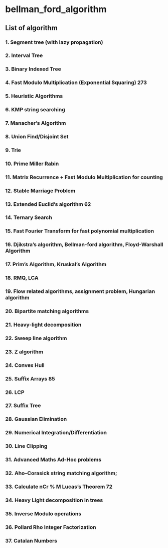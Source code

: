 # bellman_ford_algorithm

## List of algorithm
### 1. Segment tree (with lazy propagation)
### 2. Interval Tree
### 3. Binary Indexed Tree
### 4. Fast Modulo Multiplication (Exponential Squaring) 273
### 5. Heuristic Algorithms
### 6. KMP string searching
### 7. Manacher’s Algorithm
### 8. Union Find/Disjoint Set
### 9. Trie
### 10. Prime Miller Rabin
### 11. Matrix Recurrence + Fast Modulo Multiplication for counting
### 12. Stable Marriage Problem
### 13. Extended Euclid’s algorithm 62
### 14. Ternary Search
### 15. Fast Fourier Transform for fast polynomial multiplication
### 16. Djikstra’s algorithm, Bellman-ford algorithm, Floyd-Warshall Algorithm
### 17. Prim’s Algorithm, Kruskal’s Algorithm
### 18. RMQ, LCA
### 19. Flow related algorithms, assignment problem, Hungarian algorithm
### 20. Bipartite matching algorithms
### 21. Heavy-light decomposition
### 22. Sweep line algorithm
### 23. Z algorithm
### 24. Convex Hull
### 25. Suffix Arrays 85
### 26. LCP
### 27. Suffix Tree
### 28. Gaussian Elimination
### 29. Numerical Integration/Differentiation
### 30. Line Clipping
### 31. Advanced Maths Ad-Hoc problems
### 32. Aho–Corasick string matching algorithm;
### 33. Calculate nCr % M Lucas’s Theorem 72
### 34. Heavy Light decomposition in trees
### 35. Inverse Modulo operations
### 36. Pollard Rho Integer Factorization
### 37. Catalan Numbers
